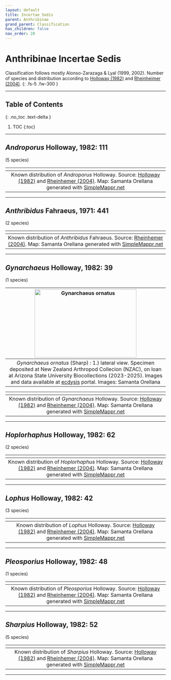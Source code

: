 ```yaml
---
layout: default
title: Incertae Sedis
parent: Anthribinae
grand_parent: Classification
has_children: false
nav_order: 28
---
```



# Anthribinae Incertae Sedis

Classification follows mostly Alonso-Zarazaga & Lyal (1999, 2002). Number of species and distribution according to [Holloway (1982)](https://www.biotaxa.org/fnz/article/view/fnz.3) and [Rheinheimer (2004)](https://www.zobodat.at/pdf/Mitt-Ent-Ver-Stuttgart_39_2004_0001-0244.pdf).
{: .fs-5 .fw-300 }

---

## Table of Contents
{: .no_toc .text-delta }

1. TOC
{:toc}

---

## _Androporus_ Holloway, 1982: 111
(5 species)

|<img src="https://www.simplemappr.net/map/20738" alt="" />|  
|:--:| 
|Known distribution of _Androporus_ Holloway. Source: [Holloway (1982)](https://www.biotaxa.org/fnz/article/view/fnz.3) and [Rheinhemer (2004)](https://www.zobodat.at/pdf/Mitt-Ent-Ver-Stuttgart_39_2004_0001-0244.pdf). Map: Samanta Orellana generated with [SimpleMappr.net](https://www.simplemappr.net/) |

---

## _Anthribidus_ Fahraeus, 1971: 441
(2 species)

|<img src="https://www.simplemappr.net/map/20739" alt="" />|  
|:--:| 
|Known distribution of _Anthribidus_ Fahraeus. Source: [Rheinhemer (2004)](https://www.zobodat.at/pdf/Mitt-Ent-Ver-Stuttgart_39_2004_0001-0244.pdf). Map: Samanta Orellana generated with [SimpleMappr.net](https://www.simplemappr.net/) |

---

## _Gynarchaeus_ Holloway, 1982: 39
(1 species)

| [<img src="https://ecdysis.org/imglib/ecdysis/Anthribidae/202305/NZAC_Gynarchaeusfemale_lateral_1684179632.jpg" alt="Gynarchaeus ornatus" width="320" height="213.4">](https://ecdysis.org/imagelib/imgdetails.php?imgid=304516)  | 
|:--:| 
|_Gynarchaeus ornatus_ (Sharp) : 1.) lateral view. Specimen deposited at New Zealand Arthropod Collecion (NZAC), on loan at Arizona State University Biocollections (2023-2025). Images and data available at [ecdysis](https://serv.biokic.asu.edu/ecdysis/index.php) portal. Images: Samanta Orellana|

|<img src="https://www.simplemappr.net/map/20708" alt="" />| 
|:--:| 
|Known distribution of _Gynarchaeus_ Holloway. Source: [Holloway (1982)](https://www.biotaxa.org/fnz/article/view/fnz.3) and [Rheinhemer (2004)](https://www.zobodat.at/pdf/Mitt-Ent-Ver-Stuttgart_39_2004_0001-0244.pdf). Map: Samanta Orellana generated with [SimpleMappr.net](https://www.simplemappr.net/) |

---

## _Hoplorhaphus_ Holloway, 1982: 62
(2 species)

|<img src="https://www.simplemappr.net/map/20736" alt="" />|  
|:--:| 
|Known distribution of _Hoplorhaphus_ Holloway. Source: [Holloway (1982)](https://www.biotaxa.org/fnz/article/view/fnz.3) and [Rheinhemer (2004)](https://www.zobodat.at/pdf/Mitt-Ent-Ver-Stuttgart_39_2004_0001-0244.pdf). Map: Samanta Orellana generated with [SimpleMappr.net](https://www.simplemappr.net/) |

---

## _Lophus_ Holloway, 1982: 42
(3 species)

|<img src="https://www.simplemappr.net/map/20733" alt="" /> |
|:--:| 
|Known distribution of _Lophus_ Holloway. Source: [Holloway (1982)](https://www.biotaxa.org/fnz/article/view/fnz.3) and [Rheinhemer (2004)](https://www.zobodat.at/pdf/Mitt-Ent-Ver-Stuttgart_39_2004_0001-0244.pdf). Map: Samanta Orellana generated with [SimpleMappr.net](https://www.simplemappr.net/) |

---

## _Pleosporius_ Holloway, 1982: 48
(1 species)

|<img src="https://www.simplemappr.net/map/20734" alt="" />|
|:--:| 
|Known distribution of _Pleosporius_ Holloway. Source: [Holloway (1982)](https://www.biotaxa.org/fnz/article/view/fnz.3) and [Rheinhemer (2004)](https://www.zobodat.at/pdf/Mitt-Ent-Ver-Stuttgart_39_2004_0001-0244.pdf). Map: Samanta Orellana generated with [SimpleMappr.net](https://www.simplemappr.net/) |

---

## _Sharpius_ Holloway, 1982: 52
(5 species)

|<img src="https://www.simplemappr.net/map/20735" alt="" />| 
|:--:| 
|Known distribution of _Sharpius_ Holloway. Source: [Holloway (1982)](https://www.biotaxa.org/fnz/article/view/fnz.3) and [Rheinhemer (2004)](https://www.zobodat.at/pdf/Mitt-Ent-Ver-Stuttgart_39_2004_0001-0244.pdf). Map: Samanta Orellana generated with [SimpleMappr.net](https://www.simplemappr.net/) |

---
